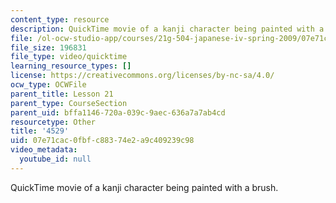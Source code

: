 ```yaml
---
content_type: resource
description: QuickTime movie of a kanji character being painted with a brush.
file: /ol-ocw-studio-app/courses/21g-504-japanese-iv-spring-2009/07e71cac0fbfc88374e2a9c409239c98_4529.mov
file_size: 196831
file_type: video/quicktime
learning_resource_types: []
license: https://creativecommons.org/licenses/by-nc-sa/4.0/
ocw_type: OCWFile
parent_title: Lesson 21
parent_type: CourseSection
parent_uid: bffa1146-720a-039c-9aec-636a7a7ab4cd
resourcetype: Other
title: '4529'
uid: 07e71cac-0fbf-c883-74e2-a9c409239c98
video_metadata:
  youtube_id: null
---
```

QuickTime movie of a kanji character being painted with a brush.